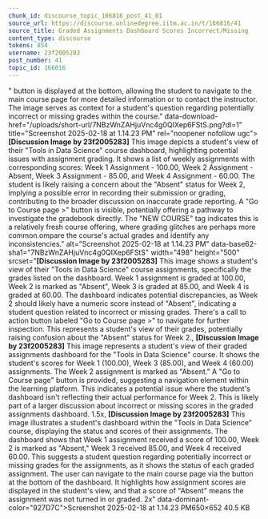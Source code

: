 ```yaml
---
chunk_id: discourse_topic_166816_post_41_01
source_url: https://discourse.onlinedegree.iitm.ac.in/t/166816/41
source_title: Graded Assignments Dashboard Scores Incorrect/Missing
content_type: discourse
tokens: 854
username: 23f2005283
post_number: 41
topic_id: 166816
---
```


" button is displayed at the bottom, allowing the student to navigate to the main course page for more detailed information or to contact the instructor. The image serves as context for a student's question regarding potentially incorrect or missing grades within the course." data-download-href="/uploads/short-url/7NBzWnZAHjuVnc4g0QIXep6FStS.png?dl=1" title="Screenshot 2025-02-18 at 1.14.23 PM" rel="noopener nofollow ugc">**[Discussion Image by 23f2005283]** This image depicts a student's view of their "Tools in Data Science" course dashboard, highlighting potential issues with assignment grading. It shows a list of weekly assignments with corresponding scores: Week 1 Assignment - 100.00, Week 2 Assignment - Absent, Week 3 Assignment - 85.00, and Week 4 Assignment - 60.00. The student is likely raising a concern about the "Absent" status for Week 2, implying a possible error in recording their submission or grading, contributing to the broader discussion on inaccurate grade reporting. A "Go to Course page >" button is visible, potentially offering a pathway to investigate the gradebook directly. The "NEW COURSE" tag indicates this is a relatively fresh course offering, where grading glitches are perhaps more common.ompare the course's actual grades and identify any inconsistencies." alt="Screenshot 2025-02-18 at 1.14.23 PM" data-base62-sha1="7NBzWnZAHjuVnc4g0QIXep6FStS" width="498" height="500" srcset="**[Discussion Image by 23f2005283]** This image shows a student's view of their "Tools in Data Science" course assignments, specifically the grades listed on the dashboard. Week 1 assignment is graded at 100.00, Week 2 is marked as "Absent", Week 3 is graded at 85.00, and Week 4 is graded at 60.00. The dashboard indicates potential discrepancies, as Week 2 should likely have a numeric score instead of "Absent", indicating a student question related to incorrect or missing grades. There's a call to action button labeled "Go to Course page >" to navigate for further inspection. This represents a student's view of their grades, potentially raising confusion about the "Absent" status for Week 2., **[Discussion Image by 23f2005283]** This image represents a student's view of their graded assignments dashboard for the "Tools in Data Science" course. It shows the student's scores for Week 1 (100.00), Week 3 (85.00), and Week 4 (60.00) assignments. The Week 2 assignment is marked as "Absent." A "Go to Course page" button is provided, suggesting a navigation element within the learning platform. This indicates a potential issue where the student's dashboard isn't reflecting their actual performance for Week 2. This is likely part of a larger discussion about incorrect or missing scores in the graded assignments dashboard. 1.5x, **[Discussion Image by 23f2005283]** This image illustrates a student's dashboard within the "Tools in Data Science" course, displaying the status and scores of their assignments. The dashboard shows that Week 1 assignment received a score of 100.00, Week 2 is marked as "Absent," Week 3 received 85.00, and Week 4 received 60.00. This suggests a student question regarding potentially incorrect or missing grades for the assignments, as it shows the status of each graded assignment. The user can navigate to the main course page via the button at the bottom of the dashboard. It highlights how assignment scores are displayed in the student's view, and that a score of "Absent" means the assignment was not turned in or graded. 2x" data-dominant-color="927D7C">Screenshot 2025-02-18 at 1.14.23 PM650×652 40.5 KB
